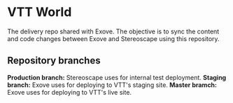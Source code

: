 # VTT World 
The delivery repo shared with Exove. The objective is to sync the content and code changes between Exove and Stereoscape using this repository.

## Repository branches
**Production branch:** Stereoscape uses for internal test deployment. 
**Staging branch:** Exove uses for deploying to VTT's staging site. 
**Master bramch:** Exove uses for deploying to VTT's live site.  
